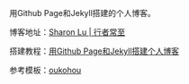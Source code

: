 用Github Page和Jekyll搭建的个人博客。

博客地址：[Sharon Lu | 行者常至](https://sharonllh.github.io/)

搭建教程：[用Github Page和Jekyll搭建个人博客](https://sharonllh.github.io/2023/10/12/github-page-blog/)

参考模板：[oukohou](https://github.com/oukohou/oukohou.github.io)
